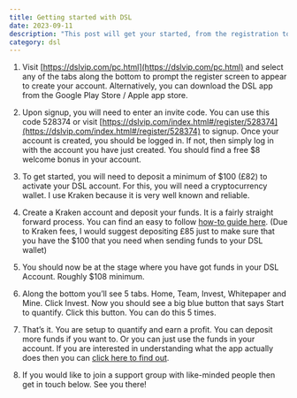 ```yaml
---
title: Getting started with DSL
date: 2023-09-11
description: "This post will get your started, from the registration to your first quantification"
category: dsl
---
```


1. Visit [https://dslvip.com/pc.html](https://dslvip.com/pc.html) and select any of the tabs along the bottom to prompt the register screen to appear to create your account. Alternatively, you can download the DSL app from the Google Play Store / Apple app store.

2. Upon signup, you will need to enter an invite code. You can use this code 528374 or visit [https://dslvip.com/index.html#/register/528374](https://dslvip.com/index.html#/register/528374) to signup. Once your account is created, you should be logged in. If not, then simply log in with the account you have just created. You should find a free $8 welcome bonus in your account.

3. To get started, you will need to deposit a minimum of $100 (£82) to activate your DSL account. For this, you will need a cryptocurrency wallet. I use Kraken because it is very well known and reliable.

4. Create a Kraken account and deposit your funds. It is a fairly straight forward process. You can find an easy to follow [how-to guide here](/posts/kraken-to-dsl/). (Due to Kraken fees, I would suggest depositing £85 just to make sure that you have the $100 that you need when sending funds to your DSL wallet)

5. You should now be at the stage where you have got funds in your DSL Account. Roughly $108 minimum.

6. Along the bottom you’ll see 5 tabs. Home, Team, Invest, Whitepaper and Mine. Click Invest. Now you should see a big blue button that says Start to quantify. Click this button. You can do this 5 times. 

7. That’s it. You are setup to quantify and earn a profit. You can deposit more funds if you want to. Or you can just use the funds in your account. If you are interested in understanding what the app actually does then you can [click here to find out](/posts/about-dsl/).

8. If you would like to join a support group with like-minded people then get in touch below. See you there!
